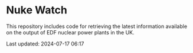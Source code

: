 # Nuke Watch

This repository includes code for retrieving the latest information available on the output of EDF nuclear power plants in the UK.

Last updated: 2024-07-17 06:17